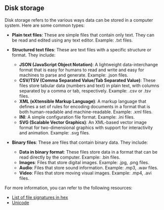 ## Disk storage

Disk storage refers to the various ways data can be stored in a computer system. Here are some common types:

- **Plain text files**: These are simple files that contain only text. They can be read and edited using any text editor. Example: .txt files.

- **Structured text files**: These are text files with a specific structure or format. They include:
  - **JSON (JavaScript Object Notation)**: A lightweight data-interchange format that is easy for humans to read and write and easy for machines to parse and generate. Example: .json files.
  - **CSV/TSV (Comma Separated Value/Tab Separated Value)**: These files store tabular data (numbers and text) in plain text, with columns separated by a comma or tab, respectively. Example: .csv or .tsv files.
  - **XML (eXtensible Markup Language)**: A markup language that defines a set of rules for encoding documents in a format that is both human-readable and machine-readable. Example: .xml files.
  - **INI**: A simple configuration file format. Example: .ini files.
  - **SVG (Scalable Vector Graphics)**: An XML-based vector image format for two-dimensional graphics with support for interactivity and animation. Example: .svg files.

- **Binary files**: These are files that contain binary data. They include:
  - **Data in binary format**: These files store data in a format that can be read directly by the computer. Example: .bin files.
  - **Images**: Files that store digital images. Example: .jpg, .png files.
  - **Audio**: Files that store sound information. Example: .mp3, .wav files.
  - **Video**: Files that store moving visual images. Example: .mp4, .avi files.

For more information, you can refer to the following resources:
- [List of file signatures in hex](https://en.wikipedia.org/wiki/List_of_file_signatures)
- [Unicode](https://home.unicode.org/)